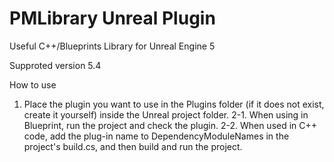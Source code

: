 # PMLibrary Unreal Plugin
Useful C++/Blueprints Library for Unreal Engine 5

Supproted version 5.4

How to use
1. Place the plugin you want to use in the Plugins folder (if it does not exist, create it yourself) inside the Unreal project folder.
2-1. When using in Blueprint, run the project and check the plugin.
2-2. When used in C++ code, add the plug-in name to DependencyModuleNames in the project's build.cs, and then build and run the project.
